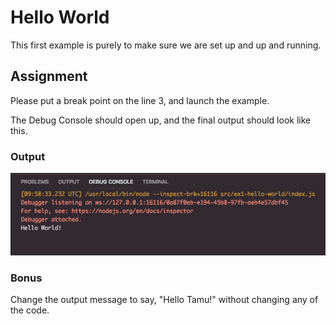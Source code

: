 # Hello World

This first example is purely to make sure we are set up and up and running.

## Assignment

Please put a break point on the line 3, and launch the example.

The Debug Console should open up, and the final output should look like this.

### Output

![Solution](./images/soln.png)

### Bonus

Change the output message to say, "Hello Tamu!" without changing any of the code.